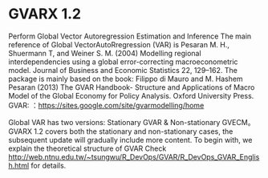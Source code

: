 # GVARX 1.2
Perform Global Vector Autoregression Estimation and Inference
The main reference of Global VectorAutoRregression (VAR) is Pesaran M. H., Shuermann T, and Weiner S. M. (2004) Modelling regional interdependencies using a global error-correcting macroeconometric model. Journal of Business and Economic Statistics 22, 129–162. The package is mainly based on the book:
Filippo di Mauro and M. Hashem Pesaran (2013) The GVAR Handbook- Structure and Applications of Macro Model of the Global Economy for Policy Analysis. Oxford University Press.
GVAR: ：https://sites.google.com/site/gvarmodelling/home

Global VAR has two versions: Stationary GVAR & Non-stationary GVECM。 GVARX 1.2 covers both the stationary and non-stationary cases, the subsequent update will gradually include more content. To begin with, we explain the theoretical structure of GVAR
Check http://web.ntnu.edu.tw/~tsungwu/R_DevOps/GVAR/R_DevOps_GVAR_English.html for details.
